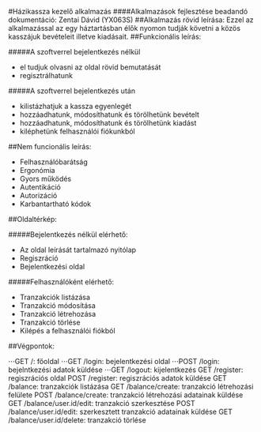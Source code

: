 #Házikassza kezelő alkalmazás
####Alkalmazások fejlesztése beadandó dokumentáció: Zentai Dávid (YX063S)
##Alkalmazás rövid leírása: 
Ezzel az alkalmazással az egy háztartásban élők nyomon tudják követni a közös kasszájuk bevételeit illetve kiadásait.
##Funkcionális leírás:

#####A szoftverrel bejelentkezés nélkül
+ el tudjuk olvasni az oldal rövid bemutatását
+ regisztrálhatunk

#####A szoftverrel bejelentkezés után
+ kilistázhatjuk a kassza egyenlegét
+ hozzáadhatunk, módosíthatunk és törölhetünk bevételt
+ hozzáadhatunk, módosíthatunk és törölhetünk kiadást
+ kiléphetünk felhasználói fiókunkból


##Nem funcionális leírás:
+ Felhasználóbarátság
+ Ergonómia
+ Gyors működés
+ Autentikáció
+ Autorizáció
+ Karbantartható kódok

##Oldaltérkép:

#####Bejelentkezés nélkül elérhető:
+ Az oldal leírását tartalmazó nyitólap
+ Regiszráció
+ Bejelentkezési oldal

#####Felhasználóként elérhető:
+ Tranzakciók listázása
+ Tranzakció módosítása
+ Tranzakció létrehozása
+ Tranzakció törlése
+ Kilépés a felhasználói fiókból

##Végpontok:

⋅⋅⋅GET /: főoldal 
⋅⋅⋅GET /login: bejelentkezési oldal 
⋅⋅⋅POST /login: bejelntkezési adatok küldése
⋅⋅⋅GET /logout: kijelentkezés
GET /register: regiszrációs oldal
POST /register: regiszrációs adatok küldése 
GET /balance: tranzakciók listázása
GET /balance/create: tranzakció létrehozási felülete
POST /balance/create: tranzakció létrehozási adatainak küldése
GET /balance/user.id/edit: tranzakció szerkesztése
POST /balance/user.id/edit: szerkesztett tranzakció adatainak küldése
GET /balance/user.id/delete: tranzakció törlése
